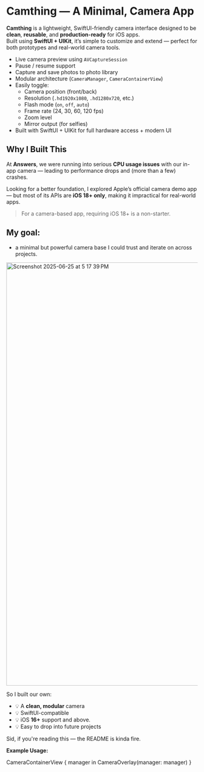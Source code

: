 # Camthing — A Minimal, Camera App

**Camthing** is a lightweight, SwiftUI-friendly camera interface designed to be **clean**, **reusable**, and **production-ready** for iOS apps.  
Built using **SwiftUI + UIKit**, it’s simple to customize and extend — perfect for both prototypes and real-world camera tools.


- Live camera preview using `AVCaptureSession`
- Pause / resume support
- Capture and save photos to photo library
- Modular architecture (`CameraManager`, `CameraContainerView`)
- Easily toggle:
  - Camera position (front/back)
  - Resolution (`.hd1920x1080`, `.hd1280x720`, etc.)
  - Flash mode (`on`, `off`, `auto`)
  - Frame rate (24, 30, 60, 120 fps)
  - Zoom level
  - Mirror output (for selfies)
- Built with SwiftUI + UIKit for full hardware access + modern UI

## Why I Built This

At **Answers**, we were running into serious **CPU usage issues** with our in-app camera — leading to performance drops and (more than a few) crashes.

Looking for a better foundation, I explored Apple’s official camera demo app — but most of its APIs are **iOS 18+ only**, making it impractical for real-world apps.

> For a camera-based app, requiring iOS 18+ is a non-starter.

## My goal: 

- a minimal but powerful camera base I could trust and iterate on across projects.


<img width="1113" alt="Screenshot 2025-06-25 at 5 17 39 PM" src="https://github.com/user-attachments/assets/caa8bd71-34e2-461d-b2c1-bf85142c24ce" />

So I built our own:

- 💡 A **clean, modular** camera
- 💡 SwiftUI-compatible
- 💡 iOS **16+** support and above. 
- 💡 Easy to drop into future projects

Sid, if you're reading this — the README is kinda fire. 


**Example Usage:**

CameraContainerView { manager in
    CameraOverlay(manager: manager)
}
